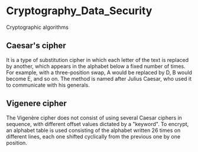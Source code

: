 # Cryptography_Data_Security
Cryptographic algorithms

## Caesar's cipher
   It is a type of substitution cipher in which each letter of the text is replaced by another, which appears in the alphabet below a fixed number of times. For example, with a three-position swap, A would be replaced by D, B would become E, and so on. The method is named after Julius Caesar, who used it to communicate with his generals.
   
   
## Vigenere cipher
   The Vigenère cipher does not consist of using several Caesar ciphers in sequence, with different offset values ​​dictated by a "keyword". To encrypt, an alphabet table is used consisting of the alphabet written 26 times on different lines, each one shifted cyclically from the previous one by one position.
